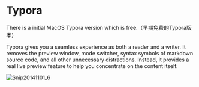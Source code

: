 # Typora
There is a initial MacOS Typora version which is free.（早期免费的Typora版本）


Typora gives you a seamless experience as both a reader and a writer. It removes the preview window, mode switcher, syntax symbols of markdown source code, and all other unnecessary distractions. Instead, it provides a real live preview feature to help you concentrate on the content itself.


![Snip20141101_6](https://user-images.githubusercontent.com/53908575/228105991-c4c49301-f466-4a2f-89a8-e0eccb62e8d6.png)

